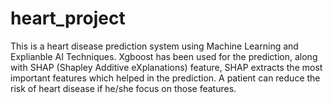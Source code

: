 # heart_project
This is a heart disease prediction system using Machine Learning and Explianble AI Techniques. Xgboost has been used for the prediction, along with SHAP (Shapley Additive eXplanations) feature, SHAP extracts the most important features which helped in the prediction. A patient can reduce the risk of heart disease if he/she focus on those features.
